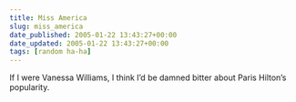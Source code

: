 ```yaml
---
title: Miss America
slug: miss_america
date_published: 2005-01-22 13:43:27+00:00
date_updated: 2005-01-22 13:43:27+00:00
tags: [random ha-ha]
---
```

If I were Vanessa Williams, I think I’d be damned bitter about Paris Hilton’s popularity.
